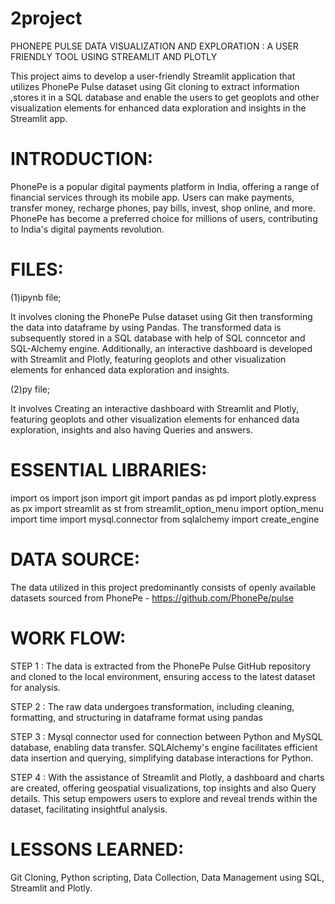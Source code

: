 # 2project
PHONEPE PULSE DATA VISUALIZATION AND EXPLORATION : A USER FRIENDLY TOOL USING STREAMLIT AND PLOTLY

This project aims to develop a user-friendly Streamlit application that utilizes PhonePe Pulse dataset using Git cloning to extract information ,stores it in a SQL database and enable the users to get geoplots and other visualization elements for enhanced data exploration and insights in the Streamlit app.

# INTRODUCTION:

PhonePe is a popular digital payments platform in India, offering a range of financial services through its mobile app. Users can make payments, transfer money, recharge phones, pay bills, invest, shop online, and more.
PhonePe has become a preferred choice for millions of users, contributing to India's digital payments revolution.

# FILES:

(1)ipynb file;
 
   It involves cloning the PhonePe Pulse dataset using Git then transforming the data into dataframe by using Pandas. The transformed data is subsequently stored in a SQL database with help of SQL conncetor and SQL-Alchemy engine. Additionally, an interactive dashboard is developed with Streamlit and Plotly, featuring geoplots and other visualization elements for enhanced data exploration and insights.

(2)py file;

  It involves Creating an interactive dashboard with Streamlit and Plotly, featuring geoplots and other visualization elements for enhanced data exploration, insights and also having Queries and answers.

# ESSENTIAL LIBRARIES:

import os
import json
import git
import pandas as pd
import plotly.express as px
import streamlit as st
from streamlit_option_menu import option_menu
import time
import mysql.connector
from sqlalchemy import create_engine

# DATA SOURCE:

The data utilized in this project predominantly consists of openly available datasets sourced from PhonePe - https://github.com/PhonePe/pulse

# WORK FLOW:

STEP 1 : The data is extracted from the PhonePe Pulse GitHub repository and cloned to the local environment, ensuring access to the latest dataset for analysis.

STEP 2 : The raw data undergoes transformation, including cleaning, formatting, and structuring in dataframe format using pandas

STEP 3 : Mysql connector used for connection between Python and MySQL database, enabling data transfer. SQLAlchemy's engine facilitates efficient data insertion and querying, simplifying 
         database interactions for Python.
        
STEP 4 : With the assistance of Streamlit and Plotly, a dashboard and charts are created, offering geospatial visualizations, top insights and also Query details. This setup empowers 
         users to explore and reveal trends within the dataset, facilitating insightful analysis.

# LESSONS LEARNED:

Git Cloning, Python scripting, Data Collection, Data Management using SQL, Streamlit and Plotly.
